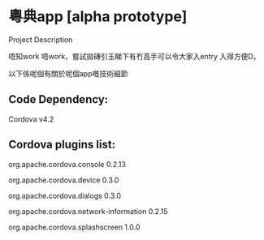 粵典app [alpha prototype]
=================

Project Description

唔知work 唔work，嘗試拋磚引玉睇下有冇高手可以令大家入entry 入得方便D。



以下係呢個有關於呢個app嘅技術細節

Code Dependency:
------------
Cordova v4.2

Cordova plugins list:
-------------

org.apache.cordova.console 0.2.13

org.apache.cordova.device 0.3.0

org.apache.cordova.dialogs 0.3.0 

org.apache.cordova.network-information 0.2.15 

org.apache.cordova.splashscreen 1.0.0
